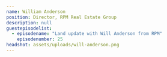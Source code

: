 ```yaml
---
name: William Anderson
position: Director, RPM Real Estate Group
description: null
guestepisodelist:
  - episodename: "Land update with Will Anderson from RPM" 
    episodenumber: 25
headshot: assets/uploads/will-anderson.png
---
```

